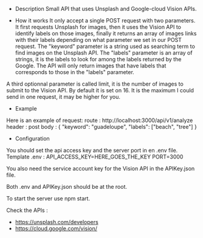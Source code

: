 - Description
Small API that uses Unsplash and Google-cloud Vision APIs.

- How it works
It only accept a single POST request with two parameters.
It first requests Unsplash for images, then it uses the Vision API to identify labels on those images, finally it returns an array of images links with their labels depending on what parameter we set in our POST request.
The "keyword" parameter is a string used as searching term to find images on the Unsplash API.
The "labels" parameter is an array of strings, it is the labels to look for among the labels returned by the Google.
The API will only return images that have labels that corresponds to those in the "labels" parameter.

A third optionnal parameter is called limit, it is the number of images to submit to the Vision API. By default it is set on 16. It is the maximum I could send in one request, it may be higher for you.

- Example

Here is an example of request:
route : http://localhost:3000/api/v1/analyze
header : post 
body : {
    "keyword": "guadeloupe",
    "labels": ["beach", "tree"]
} 

- Configuration

You should set the api access key and the server port in en .env file.
Template .env :
    API_ACCESS_KEY=HERE_GOES_THE_KEY
    PORT=3000

You also need the service account key for the Vision API in the APIKey.json file.

Both .env and APIKey.json should be at the root.

To start the server use npm start.

Check the APIs :
- https://unsplash.com/developers
- https://cloud.google.com/vision/